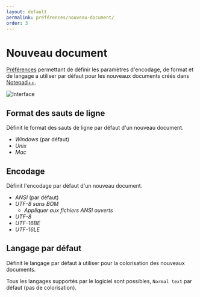 ```yaml
---
layout: default
permalink: préférences/nouveau-document/
order: 3
---
```

# Nouveau document

[Préférences](préférences.md) permettant de définir les paramètres d'encodage, de format et de langage a utiliser par défaut pour les nouveaux documents créés dans [Notepad++](notepad++.md).

![Interface](/assets/img/preferences/03_new.png)

## Format des sauts de ligne

Définit le format des sauts de ligne par défaut d'un nouveau document.

- *Windows* (par défaut)
- *Unix*
- *Mac*

## Encodage

Définit l'encodage par défaut d'un nouveau document.

- *ANSI* (par défaut)
- *UTF-8 sans BOM*
  - *Appliquer aux fichiers ANSI ouverts*
- *UTF-8*
- *UTF-16BE*
- *UTF-16LE*

## Langage par défaut

Définit le langage par défaut à utiliser pour la colorisation des nouveaux documents.

Tous les langages supportés par le logiciel sont possibles, `Normal text` par défaut (pas de colorisation).
